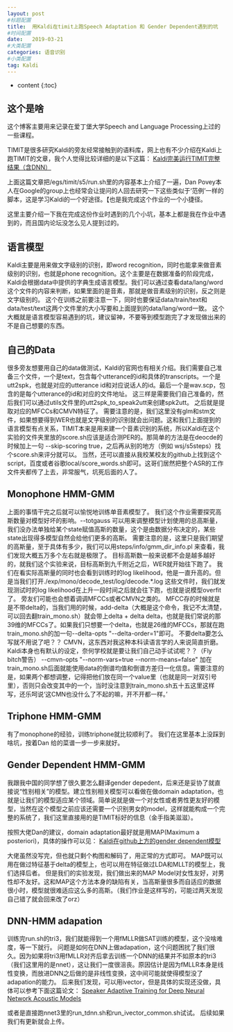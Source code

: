 ```yaml
---
layout: post
#标题配置
title:  用Kaldi在timit上跑Speech Adaptation 和 Gender Dependent遇到的坑
#时间配置
date:   2019-03-21 
#大类配置
categories: 语音识别
#小类配置
tag: Kaldi
---
```


* content
{:toc}


## 这个是啥
这个博客主要用来记录在爱丁堡大学Speech and Language Processing上过的一些课程。

TIMIT是很多研究Kaldi的旁友经常接触到的语料库，网上也有不少介绍在Kaldi上跑TIMIT的文章，我个人觉得比较详细的是以下这篇：
[Kaldi完美运行TIMIT完整结果（含DNN）][1]


上面这篇文章把/egs/timit/s5/run.sh里的内容基本上介绍了一遍，Dan Povey本人在Google的group上也经常会让提问的人回去研究一下这些类似于‘范例’一样的脚本，这是学习Kaldi的一个好途径。【也是我完成这个作业的一个小捷径。

这里主要介绍一下我在完成这份作业时遇到的几个小坑，基本上都是我在作业中遇到的，而且国内论坛没怎么见人提到过的。

## 语言模型
Kaldi主要是用来做文字级别的识别，即word recognition，同时也能拿来做音素级别的识别，也就是phone recognition。这个主要是在数据准备的阶段完成，Kaldi会根据data中提供的字典生成语言模型。我们可以通过查看data/lang/word 这个文件的内容来判断，如果里面的是音素，那就是做音素级别的识别，反之则是文字级别的。
这个在训练之前要注意一下，同时也要保证data/train/text和data/test/text这两个文件里的大小写要和上面提到的data/lang/word一致。
这个大概就是语言模型容易遇到的坑，建议留神，不要等到模型跑完了才发现做出来的不是自己想要的东西。

## 自己的Data
很多旁友想要用自己的data做测试，Kaldi的官网也有相关介绍。我们需要自己准备三个文件，一个是text，包含每个utterance的id和具体的transcripts。一个是utt2spk，也就是对应的utterance id和对应说话人的id。最后一个是wav.scp，包含的是每个utterance的id和对应的文件地址。
这三样是需要我们自己准备的，然后我们可以通过utils文件里的utt2spk_to_speak2utt来创建spk2utt。 之后就是提取对应的MFCCs和CMVN特征了。
需要注意的是，我们这里没有glm和stm文件，如果想要得到WER也就是文字级别的识别就会出问题。这和我们上面提到的语言模型有点关系，TIMIT本来是用来建一个音素识别的系统，所以Kaldi在这个实验的文件夹里放的score.sh应该是适合测PER的。那简单的方法是在deocde的时候加上一句 --skip-scoring true，之后再从别的地方（例如 wsj/s5steps）找个score.sh来评分就可以。
当然，还可以直接从我校某校友的github上找到这个script，百度或者谷歌local/score_words.sh即可。这哥们居然把整个ASR的工作文件夹都传了上去，非常服气，坑死后面的人了。

## Monophone HMM-GMM
上面的事情干完之后就可以愉悦地训练单音素模型了。
我们这个作业需要探究高斯数量对模型好坏的影响。--totgauss 可以用来调整模型计划使用的总高斯量，我们没办法单独给某个state赋值高斯的数量，这个是由数据分布决定的，某些state出现得多模型自然会给他们更多的高斯。
需要注意的是，这里只是我们期望的高斯量，至于具体有多少，我们可以用steps/info/gmm_dir_info.pl 来查看，我们发现大概五万多个左右就是极限了。
目标高斯数一般来说都不会是越多越好的，就我们这个实验来说，目标高斯到九千附近之后，WER就开始往下跑了。
我们在看实际高斯量的同时也会看到训练时的log likelihood，他是一直升高的。但是当我们打开./exp/mono/decode_test/log/decode.*.log
这些文件时，我们就发现测试时的log likelihood在上升一段时间之后就会往下跑，也就是说模型overfit了。
旁友们可能也会想着调调MFCCs或者CMVN之类的。
MFCC存的时候就是是不带delta的，当我们用的时候，add-delta（大概是这个命令，我记不太清楚，可以回去翻train_mono.sh）就会带上delta + delta delta，也就是我们常说的那39维的MFCCs了。如果我们只想要一个delta，也就是26维的MFCCs，那就在跑train_mono.sh的加一句--delta-opts "--delta-order=1"即可。 不要delta要怎么写就不用说了吧？？
CMVN，这东西对我这种本科读语言学的人来说简直折磨。Kaldi本身也有默认的设定，奈何学校就是要让我们自己动手试试呢？？（Fly bitch警告）
--cmvn-opts "--norm-vars=true --norm-means=false" 加在train_mono.sh后面就能使用data的倒谱均值和倒谱方差归一化信息。需要注意的是，如果两个都想调整，记得把他们放在同一个value里（也就是同一对双引号里），否则只会改变其中的一个，当时没注意到train_mono.sh五十五这里这样写，还乐呵说‘这CMN也没什么了不起的嘛，开不开都一样。’

## Triphone HMM-GMM
有了monophone的经验，训练triphone就比较顺利了。
我们在这里基本上没踩到啥坑，按着Dan 给的菜谱一步一步来就好。

## Gender Dependent HMM-GMM
我跟我中国的同学想了很久要怎么翻译gender depedent，后来还是妥协了就直接说“性别相关”的模型。建立性别相关模型可以看做在做domain adaptation，也就是让我们的模型适应某个领域。简单说就是做一个对女性或者男性更友好的模型，当然在这个模型之前应该还需要一个识别男女的model，这样就能构成一个完整的系统了，我们这里直接用的是TIMIT标好的信息（金手指美滋滋）。

按照大佬Dan的建议，domain adaptation最好就是用MAP(Maximum a posteriori)，具体的操作可以见：
[Kaldi在github上方的gender dependent模型][2]


  大佬虽然没写完，但也就只剩个构图和解码了，用正常的方式即可。
  MAP既可以用在做过特征基于delta的模型上，也可以用在特征做过LDA和MLLT的模型上，我们选择后者。
  但是我们的实验发现，我们做出来的MAP Model对女性友好，对男性却不友好。这和MAP这个方法本身的缺陷有关，当高斯量很多而自适应的数据很小时，模型就很难适应这么多的高斯。（我们作业是这样写的，可能过两天发现自己错了就会回来改了orz）
  
## DNN-HMM adapation
训练完run.sh的tri3，我们就能得到一个用fMLLR做SAT训练的模型，这个没啥难度，等一下就行。
问题是如何在DNN上做adapation，这个问题困扰了我们很久。因为如果将tri3用fMLLR对齐后拿去训练一个DNN的结果并不如原本的tri3（我们这里用的是nnet），这让我们一度很沮丧。原因估计是因为fMLLR本身是线性变换，而放进DNN之后做的是非线性变换，这中间可能就使得模型没了adapation的能力。
后来我们发现，可以用ivector，但是具体的实现还没做，具体可以参考下面这篇论文：
[Speaker Adaptive Training for Deep Neural Network Acoustic Models][3]


  [1]: https://blog.csdn.net/longwo888/article/details/85783287
  [2]: https://github.com/kaldi-asr/kaldi/blob/master/egs/wsj/s5/local/run_gender_dep.sh
  [3]: https://www.cs.cmu.edu/~ymiao/satdnn.html
  或者是直接跑nnet3里的run_tdnn.sh和run_ivector_common.sh试试。
  后续如果我们有更新就会上传。
